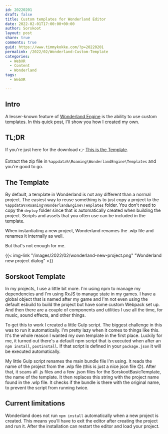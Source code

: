 ```yaml
---
id: 20220201
draft: false
title: Custom templates for Wonderland Editor
date: 2022-02-01T17:00:00+00:00
author: Sorskoot
layout: post
share: true
comments: true
guid: https://www.timmykokke.com/?p=20220201
permalink: /2022/02/Wonderland-Custom-Template
categories:
  - WebXR
  - Content
  - Wonderland
tags:
  - WebXR

---
```


## Intro
A lesser-known feature of [Wonderland Engine](https://wonderlandengine.com) is the ability to use custom templates. In this quick post, I'll show you how I created my own.

## TL;DR
If you're just here for the download 👉 [This is the Template](/media/SorskootBasicTemplate.zip).

Extract the zip file in `%appdata%\Roaming\WonderlandEngine\Templates` and you're good to go. 

## The Template
By default, a template in Wonderland is not any different than a normal project. The easiest way to reuse something is to just copy a project to the `%appdata%\Roaming\WonderlandEngine\Templates` folder. You don't need to copy the `deploy` folder since that is automatically created when building the project. Scripts and assets that you often use can be included in the template.

When instantiating a new project, Wonderland renames the .wlp file and renames it internally as well. 

But that's not enough for me. 

{{< img-link "/images/2022/02/wonderland-new-project.png" "Wonderland new project dialog" >}}

## Sorskoot Template

In my projects, I use a little bit more. I'm using npm to manage my dependencies and I'm using RxJS to manage state in my games. I have a global object that is named after my game and I'm not even using the default esbuild to build the project but have some custom Webpack set up. And then there are a couple of components and utilities I use all the time, for music, sound effects, and other things.

To get this to work I created a little Gulp script. The biggest challenge in this was to run it automatically. I'm pretty lazy when it comes to things like this. It's the whole reason I wanted my own template in the first place. Luckily for me, it turned out there's a default npm script that is executed when after an `npm install`, `postinstall`. If that script is defined in your `package.json` it will be executed automatically.

My little Gulp script renames the main bundle file I'm using. It reads the name of the project from the .wlp file (this is just a nice json file 😊). After that, it scans all .js files and a few .json files for the SorskootBasicTemplate, the name of the template. It then replaces this string with the project name found in the .wlp file. It checks if the bundle is there with the original name, to prevent the script from running twice.

## Current limitations
Wonderland does not run `npm install` automatically when a new project is created. This means you'll have to exit the editor after creating the project and run it. After the installation can restart the editor and load your project. 


